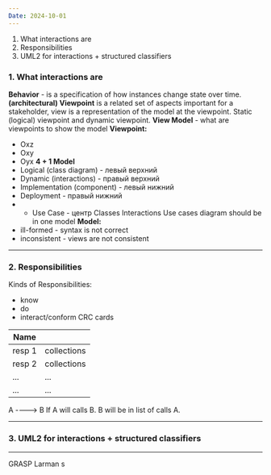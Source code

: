 ```yaml
---
Date: 2024-10-01
---
```

1. What interactions are
2. Responsibilities
3. UML2 for interactions + structured classifiers
### 1. What interactions are 
**Behavior** - is a specification of how instances change state over time.
**(architectural) Viewpoint** is a related set of aspects important for a stakeholder, view is a representation of the model at the viewpoint. Static (logical) viewpoint and dynamic viewpoint.
**View Model** - what are viewpoints to show the model
**Viewpoint:**
- Oxz
- Oxy
- Oyx
**4 + 1 Model**
- Logical (class diagram) - левый верхний 
- Dynamic (interactions) - правый верхний
- Implementation (component) - левый нижний
- Deployment - правый нижний
- + Use Case - центр
Classes Interactions Use cases diagram should be in one model
**Model:**
- ill-formed - syntax is not correct
- inconsistent - views are not consistent

***

### 2. Responsibilities 
Kinds of Responsibilities:
- know
- do 
- interact/conform
CRC cards

| Name   |             |
| ------ | ----------- |
| resp 1 | collections |
| resp 2 | collections |
| ...    | ...         |
| ...    | ...         |
A ----> B
If A will calls B. B will be in list of calls A. 

***
### 3. UML2 for interactions + structured classifiers


***

GRASP Larman
s